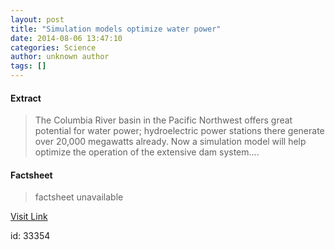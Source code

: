 ```yaml
---
layout: post
title: "Simulation models optimize water power"
date: 2014-08-06 13:47:10
categories: Science
author: unknown author
tags: []
---
```



#### Extract
>The Columbia River basin in the Pacific Northwest offers great potential for water power; hydroelectric power stations there generate over 20,000 megawatts already. Now a simulation model will help optimize the operation of the extensive dam system....

#### Factsheet
>factsheet unavailable

[Visit Link](http://feeds.sciencedaily.com/~r/sciencedaily/~3/oxQvvkEObjs/140806094710.htm)

id:   33354



